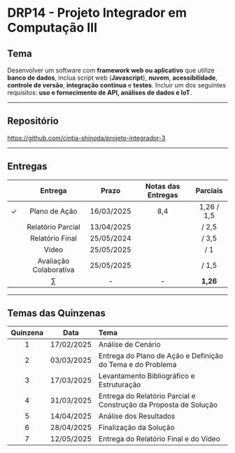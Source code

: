 # DRP14 - Projeto Integrador em Computação III

## Tema
Desenvolver um software com **framework web ou aplicativo** que utilize **banco de dados**, inclua script web (**Javascript**), **nuvem**, **acessibilidade**, **controle de versão**, **integração contínua** e **testes**. Incluir um dos seguintes requisitos: **uso e fornecimento de API, análises de dados e IoT**.

---

## Repositório
https://github.com/cintia-shinoda/projeto-integrador-3

---

## Entregas

|     | Entrega | Prazo | Notas das Entregas | Parciais |
|:---:|:---:|:-----:|:---:|:---:|
| &check; | Plano de Ação | 16/03/2025 | 8,4 | 1,26 / 1,5 |
|  | Relatório Parcial | 13/04/2025 |  |   / 2,5 |
|  | Relatório Final | 25/05/2024 |  |  / 3,5 |
|  | Vídeo | 25/05/2025 |  |  / 1 |
|  | Avaliação Colaborativa | 25/05/2025 |  |  / 1,5 |
|  | $\sum$ | - | - | **1,26** |

---

## Temas das Quinzenas

| Quinzena | Data | Tema |
|:---:|:---:|:---|
| 1 | 17/02/2025 | Análise de Cenário |
| 2 | 03/03/2025 | Entrega do Plano de Ação e Definição do Tema e do Problema |
| 3 | 17/03/2025 | Levantamento Bibliográfico e Estruturação |
| 4 | 31/03/2025 | Entrega do Relatório Parcial e Construção da Proposta de Solução |
| 5 | 14/04/2025 | Análise dos Resultados |
| 6 | 28/04/2025 | Finalização da Solução |
| 7 | 12/05/2025 | Entrega do Relatório Final e do Vídeo |